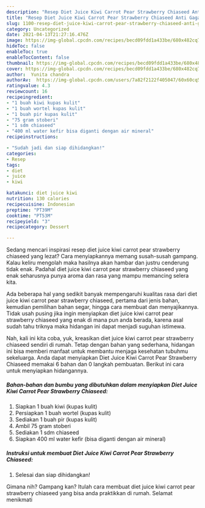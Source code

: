 ```yaml
---
description: "Resep Diet Juice Kiwi Carrot Pear Strawberry Chiaseed Anti Gagal"
title: "Resep Diet Juice Kiwi Carrot Pear Strawberry Chiaseed Anti Gagal"
slug: 1100-resep-diet-juice-kiwi-carrot-pear-strawberry-chiaseed-anti-gagal
category: Uncategorized
date: 2021-04-13T21:27:16.476Z
image: https://img-global.cpcdn.com/recipes/becd09fdd1a433be/680x482cq70/diet-juice-kiwi-carrot-pear-strawberry-chiaseed-foto-resep-utama.jpg
hideToc: false
enableToc: true
enableTocContent: false
thumbnail: https://img-global.cpcdn.com/recipes/becd09fdd1a433be/680x482cq70/diet-juice-kiwi-carrot-pear-strawberry-chiaseed-foto-resep-utama.jpg
cover: https://img-global.cpcdn.com/recipes/becd09fdd1a433be/680x482cq70/diet-juice-kiwi-carrot-pear-strawberry-chiaseed-foto-resep-utama.jpg
author:  Yunita chandra
authorAv:  https://img-global.cpcdn.com/users/7a82f2122f405047/60x60cq50/avatar.jpg
ratingvalue: 4.3
reviewcount: 16
recipeingredient:
- "1 buah kiwi kupas kulit"
- "1 buah wortel kupas kulit"
- "1 buah pir kupas kulit"
- "75 gram stoberi"
- "1 sdm chiaseed"
- "400 ml water kefir bisa diganti dengan air mineral"
recipeinstructions:

- "Sudah jadi dan siap dihidangkan!"
categories:
- Resep
tags:
- diet
- juice
- kiwi

katakunci: diet juice kiwi 
nutrition: 130 calories
recipecuisine: Indonesian
preptime: "PT39M"
cooktime: "PT53M"
recipeyield: "3"
recipecategory: Dessert

---
```



Sedang mencari inspirasi resep diet juice kiwi carrot pear strawberry chiaseed yang lezat? Cara menyiapkannya memang susah-susah gampang. Kalau keliru mengolah maka hasilnya akan hambar dan justru cenderung tidak enak. Padahal diet juice kiwi carrot pear strawberry chiaseed yang enak seharusnya punya aroma dan rasa yang mampu memancing selera kita.


Ada beberapa hal yang sedikit banyak mempengaruhi kualitas rasa dari diet juice kiwi carrot pear strawberry chiaseed, pertama dari jenis bahan, kemudian pemilihan bahan segar, hingga cara membuat dan menyajikannya. Tidak usah pusing jika ingin menyiapkan diet juice kiwi carrot pear strawberry chiaseed yang enak di mana pun anda berada, karena asal sudah tahu triknya maka hidangan ini dapat menjadi suguhan istimewa.




Nah, kali ini kita coba, yuk, kreasikan diet juice kiwi carrot pear strawberry chiaseed sendiri di rumah. Tetap dengan bahan yang sederhana, hidangan ini bisa memberi manfaat untuk membantu menjaga kesehatan tubuhmu sekeluarga. Anda dapat menyiapkan Diet Juice Kiwi Carrot Pear Strawberry Chiaseed memakai 6 bahan dan 0 langkah pembuatan. Berikut ini cara untuk menyiapkan hidangannya.

<!--inarticleads1-->

##### Bahan-bahan dan bumbu yang dibutuhkan dalam menyiapkan Diet Juice Kiwi Carrot Pear Strawberry Chiaseed:

1. Siapkan 1 buah kiwi (kupas kulit)
1. Persiapkan 1 buah wortel (kupas kulit)
1. Sediakan 1 buah pir (kupas kulit)
1. Ambil 75 gram stoberi
1. Sediakan 1 sdm chiaseed
1. Siapkan 400 ml water kefir (bisa diganti dengan air mineral)




<!--inarticleads2-->

##### Instruksi untuk membuat Diet Juice Kiwi Carrot Pear Strawberry Chiaseed:


1. Selesai dan siap dihidangkan!



Gimana nih? Gampang kan? Itulah cara membuat diet juice kiwi carrot pear strawberry chiaseed yang bisa anda praktikkan di rumah. Selamat menikmati
